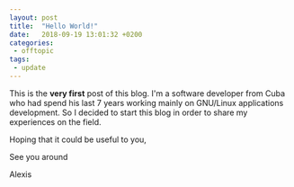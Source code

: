 ```yaml
---
layout: post
title:  "Hello World!"
date:   2018-09-19 13:01:32 +0200
categories: 
 - offtopic
tags:
 - update
---
```


This is the **very first** post of this blog. I'm a software developer from Cuba who had spend his last 7 years working mainly on GNU/Linux applications development.
So I decided to start this blog in order to share my experiences on the field.

Hoping that it could be useful to you,

See you around

Alexis


